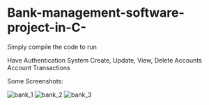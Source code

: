 # Bank-management-software-project-in-C-
Simply compile the code to run 

Have Authentication System
Create, Update, View, Delete Accounts
Account Transactions

Some Screenshots:

![bank_1](https://user-images.githubusercontent.com/88501552/128394054-b961be74-09a9-4601-87e4-18edfeab57b7.png)
![bank_2](https://user-images.githubusercontent.com/88501552/128394060-5034b038-f94e-474a-8f47-215944baf1e3.png)
![bank_3](https://user-images.githubusercontent.com/88501552/128394061-450fc2a9-da53-4068-be75-172941def4cb.png)

